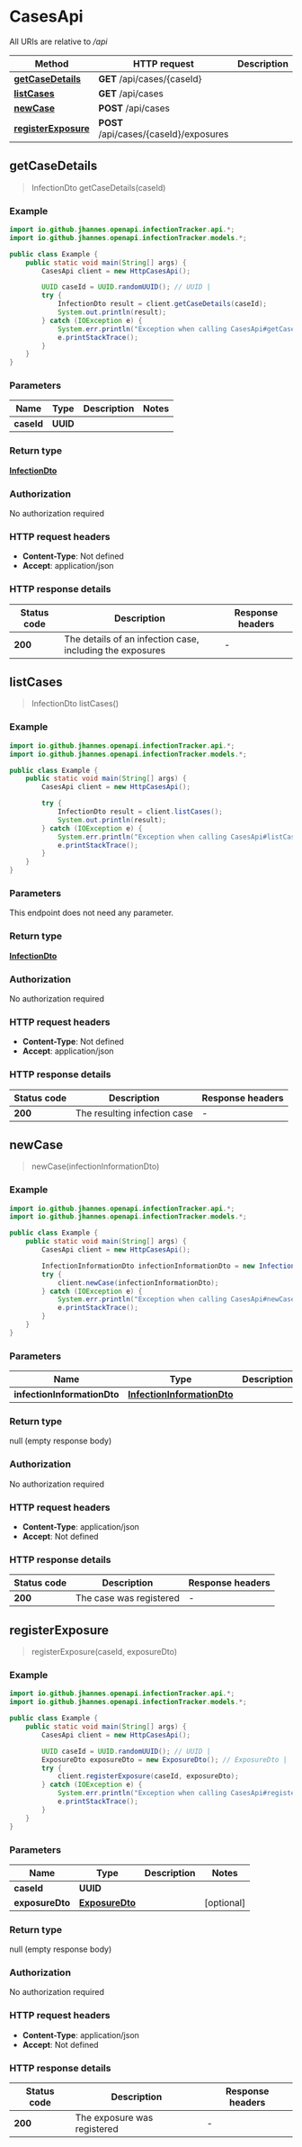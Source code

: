 # CasesApi

All URIs are relative to */api*

Method | HTTP request | Description
------------- | ------------- | -------------
[**getCaseDetails**](CasesApi.md#getCaseDetails) | **GET** /api/cases/{caseId} | 
[**listCases**](CasesApi.md#listCases) | **GET** /api/cases | 
[**newCase**](CasesApi.md#newCase) | **POST** /api/cases | 
[**registerExposure**](CasesApi.md#registerExposure) | **POST** /api/cases/{caseId}/exposures | 



## getCaseDetails

> InfectionDto getCaseDetails(caseId)



### Example

```java
import io.github.jhannes.openapi.infectionTracker.api.*;
import io.github.jhannes.openapi.infectionTracker.models.*;

public class Example {
    public static void main(String[] args) {
        CasesApi client = new HttpCasesApi();

        UUID caseId = UUID.randomUUID(); // UUID | 
        try {
            InfectionDto result = client.getCaseDetails(caseId);
            System.out.println(result);
        } catch (IOException e) {
            System.err.println("Exception when calling CasesApi#getCaseDetails");
            e.printStackTrace();
        }
    }
}
```

### Parameters


Name | Type | Description  | Notes
------------- | ------------- | ------------- | -------------
 **caseId** | **UUID**|  |

### Return type

[**InfectionDto**](InfectionDto.md)

### Authorization

No authorization required

### HTTP request headers

- **Content-Type**: Not defined
- **Accept**: application/json

### HTTP response details
| Status code | Description | Response headers |
|-------------|-------------|------------------|
| **200** | The details of an infection case, including the exposures |  -  |


## listCases

> InfectionDto listCases()



### Example

```java
import io.github.jhannes.openapi.infectionTracker.api.*;
import io.github.jhannes.openapi.infectionTracker.models.*;

public class Example {
    public static void main(String[] args) {
        CasesApi client = new HttpCasesApi();

        try {
            InfectionDto result = client.listCases();
            System.out.println(result);
        } catch (IOException e) {
            System.err.println("Exception when calling CasesApi#listCases");
            e.printStackTrace();
        }
    }
}
```

### Parameters

This endpoint does not need any parameter.

### Return type

[**InfectionDto**](InfectionDto.md)

### Authorization

No authorization required

### HTTP request headers

- **Content-Type**: Not defined
- **Accept**: application/json

### HTTP response details
| Status code | Description | Response headers |
|-------------|-------------|------------------|
| **200** | The resulting infection case |  -  |


## newCase

> newCase(infectionInformationDto)



### Example

```java
import io.github.jhannes.openapi.infectionTracker.api.*;
import io.github.jhannes.openapi.infectionTracker.models.*;

public class Example {
    public static void main(String[] args) {
        CasesApi client = new HttpCasesApi();

        InfectionInformationDto infectionInformationDto = new InfectionInformationDto(); // InfectionInformationDto | 
        try {
            client.newCase(infectionInformationDto);
        } catch (IOException e) {
            System.err.println("Exception when calling CasesApi#newCase");
            e.printStackTrace();
        }
    }
}
```

### Parameters


Name | Type | Description  | Notes
------------- | ------------- | ------------- | -------------
 **infectionInformationDto** | [**InfectionInformationDto**](InfectionInformationDto.md)|  | [optional]

### Return type

null (empty response body)

### Authorization

No authorization required

### HTTP request headers

- **Content-Type**: application/json
- **Accept**: Not defined

### HTTP response details
| Status code | Description | Response headers |
|-------------|-------------|------------------|
| **200** | The case was registered |  -  |


## registerExposure

> registerExposure(caseId, exposureDto)



### Example

```java
import io.github.jhannes.openapi.infectionTracker.api.*;
import io.github.jhannes.openapi.infectionTracker.models.*;

public class Example {
    public static void main(String[] args) {
        CasesApi client = new HttpCasesApi();

        UUID caseId = UUID.randomUUID(); // UUID | 
        ExposureDto exposureDto = new ExposureDto(); // ExposureDto | 
        try {
            client.registerExposure(caseId, exposureDto);
        } catch (IOException e) {
            System.err.println("Exception when calling CasesApi#registerExposure");
            e.printStackTrace();
        }
    }
}
```

### Parameters


Name | Type | Description  | Notes
------------- | ------------- | ------------- | -------------
 **caseId** | **UUID**|  |
 **exposureDto** | [**ExposureDto**](ExposureDto.md)|  | [optional]

### Return type

null (empty response body)

### Authorization

No authorization required

### HTTP request headers

- **Content-Type**: application/json
- **Accept**: Not defined

### HTTP response details
| Status code | Description | Response headers |
|-------------|-------------|------------------|
| **200** | The exposure was registered |  -  |


